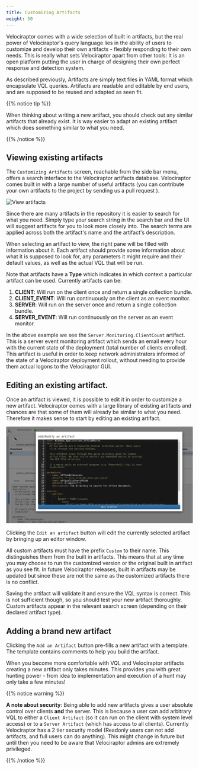 ```yaml
---
title: Customizing Artifacts
weight: 50
---
```


Velociraptor comes with a wide selection of built in artifacts, but
the real power of Velociraptor's query language lies in the ability of
users to customize and develop their own artifacts - flexibly
responding to their own needs. This is really what sets Velociraptor
apart from other tools: It is an open platform putting the user in
charge of designing their own perfect response and detection system.

As described previously, Artifacts are simply text files in YAML
format which encapsulate VQL queries. Artifacts are readable and
editable by end users, and are supposed to be reused and adapted as
seen fit.

{{% notice tip %}}

When thinking about writing a new artifact, you should check out any
similar artifacts that already exist. It is way easier to adapt an
existing artifact which does something similar to what you need.

{{% /notice %}}


## Viewing existing artifacts

The `Customizing Artifacts` screen, reachable from the side bar menu,
offers a search interface to the Velociraptor artifacts
database. Velociraptor comes built in with a large number of useful
artifacts (you can contribute your own artifacts to the project by
sending us a pull request <i class="far fa-smile-wink"></i>).

![View artifacts](../artifact_view.png)

Since there are many artifacts in the repository it is easier to
search for what you need. Simply type your search string in the search
bar and the UI will suggest artifacts for you to look more closely
into. The search terms are applied across both the artifact's name and
the artifact's description.

When selecting an artifact to view, the right pane will be filled with
information about it. Each artifact should provide some information
about what it is supposed to look for, any parameters it might require
and their default values, as well as the actual VQL that will be run.

Note that artifacts have a **Type** which indicates in which context a
particular artifact can be used. Currently artifacts can be:

1. **CLIENT**: Will run on the client once and return a single collection bundle.
2. **CLIENT_EVENT**: Will run continuously on the client as an event monitor.
3. **SERVER**: Will run on the server once and return a single collection bundle.
4. **SERVER_EVENT**: Will run continuously on the server as an event monitor.

In the above example we see the `Server.Monitoring.ClientCount`
artifact. This is a server event monitoring artifact which sends an
email every hour with the current state of the deployment (total
number of clients enrolled). This artifact is useful in order to keep
network administrators informed of the state of a Velociraptor
deployment rollout, without needing to provide them actual logons to
the Velociraptor GUI.

## Editing an existing artifact.

Once an artifact is viewed, it is possible to edit it in order to
customize a new artifact. Velociraptor comes with a large library of
existing artifacts and chances are that some of them will already be
similar to what you need. Therefore it makes sense to start by editing
an existing artifact.

![Editing artifacts](../edit_artifacts.png)

Clicking the `Edit an artifact` button will edit the currently
selected artifact by bringing up an editor window.

All custom artifacts must have the prefix `Custom` to their name. This
distinguishes them from the built in artifacts. This means that at any
time you may choose to run the customized version or the original
built in artifact as you see fit. In future Velociraptor releases,
built in artifacts may be updated but since these are not the same as
the customized artifacts there is no conflict.

Saving the artifact will validate it and ensure the VQL syntax is
correct. This is not sufficient though, so you should test your new
artifact thoroughly. Custom artifacts appear in the relevant search
screen (depending on their declared artifact type).

## Adding a brand new artifact

Clicking the `Add an Artifact` button pre-fills a new artifact with a
template. The template contains comments to help you build the
artifact.

When you become more comfortable with VQL and Velociraptor artifacts
creating a new artifact only takes minutes. This provides you with
great hunting power - from idea to implementation and execution of a
hunt may only take a few minutes!


{{% notice warning %}}

**A note about security**: Being able to add new artifacts gives a
user absolute control over clients **and** the server. This is because
a user can add arbitrary VQL to either a `Client Artifact` (so it can
run on the client with system level access) or to a `Server Artifact`
(which has access to all clients). Currently Velociraptor has a 2 tier
security model (Readonly users can not add artifacts, and full users
can do anything). This might change in future but until then you need
to be aware that Velociraptor admins are extremely privileged.

{{% /notice %}}
